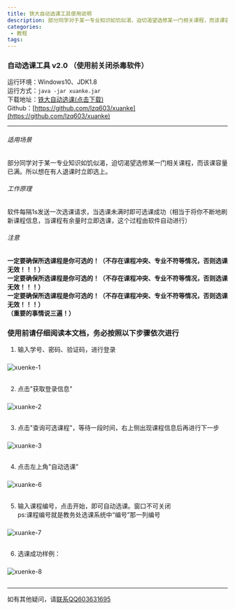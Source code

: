 ```yaml
---
title: 铁大自动选课工具使用说明
description: 部分同学对于某一专业知识如饥似渴，迫切渴望选修某一门相关课程，而该课容量已满。所以想在有人退课时立即选上。
categories:
 - 教程
tags:
---
```


### 自动选课工具 v2.0  （使用前关闭杀毒软件）

运行环境：Windows10、JDK1.8  
运行方式：`java -jar xuanke.jar`  
下载地址：[铁大自动选课(点击下载)](http://www.tunan.work:8090/upload/2019/7/xuanke-96bb90fc6d4e41108b8c8598fdb34249.jar)   
Github：[https://github.com/lzq603/xuanke](https://github.com/lzq603/xuanke)

---
###### 适用场景
部分同学对于某一专业知识如饥似渴，迫切渴望选修某一门相关课程，而该课容量已满。所以想在有人退课时立即选上。
###### 工作原理
软件每隔1s发送一次选课请求，当选课未满时即可选课成功（相当于将你不断地刷新课程信息，当课程有余量时立即选课，这个过程由软件自动进行）
###### 注意
**一定要确保所选课程是你可选的！（不存在课程冲突、专业不符等情况，否则选课无效！！！）**  
**一定要确保所选课程是你可选的！（不存在课程冲突、专业不符等情况，否则选课无效！！！）**  
**一定要确保所选课程是你可选的！（不存在课程冲突、专业不符等情况，否则选课无效！！！）**  
**（重要的事情说三遍！）**  

### 使用前请仔细阅读本文档，务必按照以下步骤依次进行

1. 输入学号、密码、验证码，进行登录  
###
![xuenke-1](http://www.tunan.work:8090/upload/2019/7/1-44312b8a16c44920a2ec0d9b0c4e0d8b.png)
##
2. 点击"获取登录信息"  
###
![xuanke-2](http://www.tunan.work:8090/upload/2019/7/2-821ad2e8cbff454a98dd06b6e59922f4.png)
##
3. 点击"查询可选课程"，等待一段时间，右上侧出现课程信息后再进行下一步
###
![xuanke-3](http://www.tunan.work:8090/upload/2019/7/3-3dbb1f06e28f4f5f814ec9a1e95a8e22.png)
##
4. 点击左上角"自动选课"  
###
![xuanke-6](http://www.tunan.work:8090/upload/2019/7/6-d4ab04c73a2c4c8b918a1598f567bd2d.png)
##
5. 输入课程编号，点击开始，即可自动选课。窗口不可关闭  
ps:课程编号就是教务处选课系统中“编号”那一列编号
###
![xuanke-7](http://www.tunan.work:8090/upload/2019/7/7-f1ca7bea92fe4659838c5da31ecf2b20.png)
##
6. 选课成功样例：  
###
![xuenke-8](http://www.tunan.work:8090/upload/2019/7/8-9d9e4e264f574a0e896c2b8fec4379b2.png)
##
---
如有其他疑问，请[联系QQ603631695](http://wpa.qq.com/msgrd?v=3&uin=603631695&site=qq&menu=yes)  

